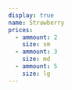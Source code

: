 ```yaml
---
display: true
name: Strawberry
prices:
  - ammount: 2
    size: sm
  - ammount: 3
    size: md
  - ammount: 5
    size: lg
---
```

